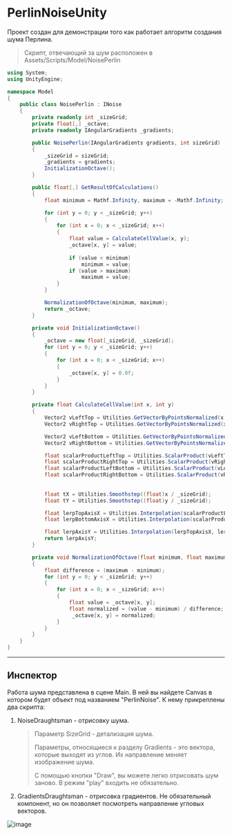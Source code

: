 # PerlinNoiseUnity
Проект создан для демонстрации того как работает алгоритм создания шума Перлина.
> Скрипт, отвечающий за шум расположен в Assets/Scripts/Model/NoisePerlin

```C#
using System;
using UnityEngine;

namespace Model
{
    public class NoisePerlin : INoise
    {
        private readonly int _sizeGrid;
        private float[,] _octave;
        private readonly IAngularGradients _gradients;

        public NoisePerlin(IAngularGradients gradients, int sizeGrid)
        {
            _sizeGrid = sizeGrid;
            _gradients = gradients;
            InitializationOctave();
        }

        public float[,] GetResultOfCalculations()
        {
            float minimum = Mathf.Infinity, maximum = -Mathf.Infinity;

            for (int y = 0; y < _sizeGrid; y++)
            {
                for (int x = 0; x < _sizeGrid; x++)
                {
                    float value = CalculateCellValue(x, y);
                    _octave[x, y] = value;
                    
                    if (value < minimum)
                        minimum = value;
                    if (value > maximum)
                        maximum = value;
                }
            }

            NormalizationOfOctave(minimum, maximum);
            return _octave;
        }

        private void InitializationOctave()
        {
            _octave = new float[_sizeGrid, _sizeGrid];
            for (int y = 0; y < _sizeGrid; y++)
            {
                for (int x = 0; x < _sizeGrid; x++)
                {
                    _octave[x, y] = 0.0f;
                }
            }
        }

        private float CalculateCellValue(int x, int y)
        {
            Vector2 vLeftTop = Utilities.GetVectorByPointsNormalized(x, y, 0, 0);
            Vector2 vRightTop = Utilities.GetVectorByPointsNormalized(x, y, _sizeGrid, 0);

            Vector2 vLeftBottom = Utilities.GetVectorByPointsNormalized(x, y, 0, _sizeGrid);
            Vector2 vRightBottom = Utilities.GetVectorByPointsNormalized(x, y, _sizeGrid, _sizeGrid);

            float scalarProductLeftTop = Utilities.ScalarProduct(vLeftTop, _gradients.LeftTop);
            float scalarProductRightTop = Utilities.ScalarProduct(vRightTop, _gradients.RightTop);
            float scalarProductLeftBottom = Utilities.ScalarProduct(vLeftBottom, _gradients.LeftBottom);
            float scalarProductRightBottom = Utilities.ScalarProduct(vRightBottom, _gradients.RightBottom);
            
            
            float tX = Utilities.Smoothstep((float)x / _sizeGrid);
            float tY = Utilities.Smoothstep((float)y / _sizeGrid);

            float lerpTopAxisX = Utilities.Interpolation(scalarProductLeftTop, scalarProductRightTop, tX);
            float lerpBottomAxisX = Utilities.Interpolation(scalarProductLeftBottom, scalarProductRightBottom, tX);

            float lerpAxisY = Utilities.Interpolation(lerpTopAxisX, lerpBottomAxisX, tY);
            return lerpAxisY;
        }

        private void NormalizationOfOctave(float minimum, float maximum)
        {
            float difference = (maximum - minimum);
            for (int y = 0; y < _sizeGrid; y++)
            {
                for (int x = 0; x < _sizeGrid; x++)
                {
                    float value = _octave[x, y];
                    float normalized = (value - minimum) / difference;
                     _octave[x, y] = normalized;
                }
            }
        }
    }
}
```

____
## Инспектор
Работа шума представлена в сцене Main.
В ней вы найдете Canvas в котором будет объект под названием "PerlinNoise". К нему прикреплены два скрипта:
1) NoiseDraughtsman - отрисовку шума. 
    > Параметр SizeGrid - детализация шума.
    >
    > Параметры, относящиеся к разделу Gradients - это вектора, которые выходят из углов. Их направление меняет изображение шума.
    > 
    > С помощью кнопки "Draw", вы можете легко отрисовать шум заново. В режим "play" входить не обязательно.

2) GradientsDraughtsman - отрисовка градиентов. Не обязательный компонент, но он позволяет посмотреть направление угловых векторов.

![image](https://user-images.githubusercontent.com/57954863/164741391-ef5eb5e3-923b-467b-9df9-f207733ed688.png)
